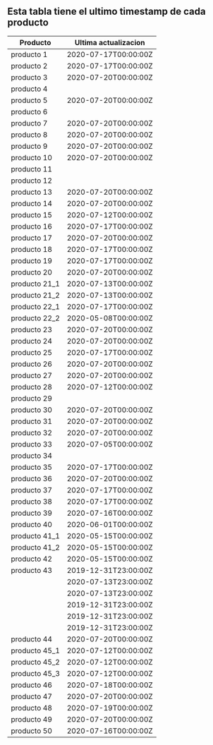 ## Esta tabla tiene el ultimo timestamp de cada producto
|Producto|Ultima actualizacion |
|------ |------ |
|producto 1|2020-07-17T00:00:00Z|
|producto 2|2020-07-17T00:00:00Z|
|producto 3|2020-07-20T00:00:00Z|
|producto 4|
|producto 5|2020-07-20T00:00:00Z|
|producto 6|
|producto 7|2020-07-20T00:00:00Z|
|producto 8|2020-07-20T00:00:00Z|
|producto 9|2020-07-20T00:00:00Z|
|producto 10|2020-07-20T00:00:00Z|
|producto 11|
|producto 12|
|producto 13|2020-07-20T00:00:00Z|
|producto 14|2020-07-20T00:00:00Z|
|producto 15|2020-07-12T00:00:00Z|
|producto 16|2020-07-17T00:00:00Z|
|producto 17|2020-07-20T00:00:00Z|
|producto 18|2020-07-17T00:00:00Z|
|producto 19|2020-07-17T00:00:00Z|
|producto 20|2020-07-20T00:00:00Z|
|producto 21_1|2020-07-13T00:00:00Z|
|producto 21_2|2020-07-13T00:00:00Z|
|producto 22_1|2020-07-17T00:00:00Z|
|producto 22_2|2020-05-08T00:00:00Z|
|producto 23|2020-07-20T00:00:00Z|
|producto 24|2020-07-20T00:00:00Z|
|producto 25|2020-07-17T00:00:00Z|
|producto 26|2020-07-20T00:00:00Z|
|producto 27|2020-07-20T00:00:00Z|
|producto 28|2020-07-12T00:00:00Z|
|producto 29|
|producto 30|2020-07-20T00:00:00Z|
|producto 31|2020-07-20T00:00:00Z|
|producto 32|2020-07-20T00:00:00Z|
|producto 33|2020-07-05T00:00:00Z|
|producto 34|
|producto 35|2020-07-17T00:00:00Z|
|producto 36|2020-07-20T00:00:00Z|
|producto 37|2020-07-17T00:00:00Z|
|producto 38|2020-07-17T00:00:00Z|
|producto 39|2020-07-16T00:00:00Z|
|producto 40|2020-06-01T00:00:00Z|
|producto 41_1|2020-05-15T00:00:00Z|
|producto 41_2|2020-05-15T00:00:00Z|
|producto 42|2020-05-15T00:00:00Z|
|producto 43|2019-12-31T23:00:00Z|
| |2020-07-13T23:00:00Z|
| |2020-07-13T23:00:00Z|
| |2019-12-31T23:00:00Z|
| |2019-12-31T23:00:00Z|
| |2019-12-31T23:00:00Z|
|producto 44|2020-07-20T00:00:00Z|
|producto 45_1|2020-07-12T00:00:00Z|
|producto 45_2|2020-07-12T00:00:00Z|
|producto 45_3|2020-07-12T00:00:00Z|
|producto 46|2020-07-18T00:00:00Z|
|producto 47|2020-07-20T00:00:00Z|
|producto 48|2020-07-19T00:00:00Z|
|producto 49|2020-07-20T00:00:00Z|
|producto 50|2020-07-16T00:00:00Z|

